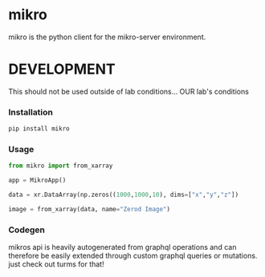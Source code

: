 # mikro

mikro is the python client for the mikro-server environment.

# DEVELOPMENT

This should not be used outside of lab conditions... OUR lab's conditions

### Installation

```bash
pip install mikro
```

### Usage

```python
from mikro import from_xarray

app = MikroApp()

data = xr.DataArray(np.zeros((1000,1000,10), dims=["x","y","z"])

image = from_xarray(data, name="Zerod Image")

```

### Codegen

mikros api is heavily autogenerated from graphql operations and can therefore be easily extended through
custom graphql queries or mutations. just check out turms for that!
